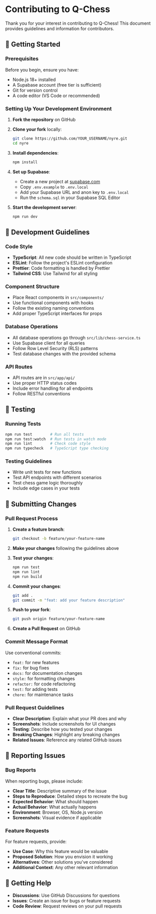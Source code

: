 # Contributing to Q-Chess

Thank you for your interest in contributing to Q-Chess! This document provides guidelines and information for contributors.

## 🚀 Getting Started

### Prerequisites

Before you begin, ensure you have:
- Node.js 18+ installed
- A Supabase account (free tier is sufficient)
- Git for version control
- A code editor (VS Code or recommended)

### Setting Up Your Development Environment

1. **Fork the repository** on GitHub
2. **Clone your fork** locally:
   ```bash
   git clone https://github.com/YOUR_USERNAME/nyre.git
   cd nyre
   ```

3. **Install dependencies**:
   ```bash
   npm install
   ```

4. **Set up Supabase**:
   - Create a new project at [supabase.com](https://supabase.com)
   - Copy `.env.example` to `.env.local`
   - Add your Supabase URL and anon key to `.env.local`
   - Run the `schema.sql` in your Supabase SQL Editor

5. **Start the development server**:
   ```bash
   npm run dev
   ```

## 🔧 Development Guidelines

### Code Style

- **TypeScript**: All new code should be written in TypeScript
- **ESLint**: Follow the project's ESLint configuration
- **Prettier**: Code formatting is handled by Prettier
- **Tailwind CSS**: Use Tailwind for all styling

### Component Structure

- Place React components in `src/components/`
- Use functional components with hooks
- Follow the existing naming conventions
- Add proper TypeScript interfaces for props

### Database Operations

- All database operations go through `src/lib/chess-service.ts`
- Use Supabase client for all queries
- Follow Row Level Security (RLS) patterns
- Test database changes with the provided schema

### API Routes

- API routes are in `src/app/api/`
- Use proper HTTP status codes
- Include error handling for all endpoints
- Follow RESTful conventions


## 🧪 Testing

### Running Tests
```bash
npm run test        # Run all tests
npm run test:watch  # Run tests in watch mode
npm run lint        # Check code style
npm run typecheck   # TypeScript type checking
```

### Testing Guidelines
- Write unit tests for new functions
- Test API endpoints with different scenarios
- Test chess game logic thoroughly
- Include edge cases in your tests

## 📝 Submitting Changes

### Pull Request Process

1. **Create a feature branch**:
   ```bash
   git checkout -b feature/your-feature-name
   ```

2. **Make your changes** following the guidelines above

3. **Test your changes**:
   ```bash
   npm run test
   npm run lint
   npm run build
   ```

4. **Commit your changes**:
   ```bash
   git add .
   git commit -m "feat: add your feature description"
   ```

5. **Push to your fork**:
   ```bash
   git push origin feature/your-feature-name
   ```

6. **Create a Pull Request** on GitHub

### Commit Message Format

Use conventional commits:
- `feat:` for new features
- `fix:` for bug fixes
- `docs:` for documentation changes
- `style:` for formatting changes
- `refactor:` for code refactoring
- `test:` for adding tests
- `chore:` for maintenance tasks

### Pull Request Guidelines

- **Clear Description**: Explain what your PR does and why
- **Screenshots**: Include screenshots for UI changes
- **Testing**: Describe how you tested your changes
- **Breaking Changes**: Highlight any breaking changes
- **Related Issues**: Reference any related GitHub issues

## 🐛 Reporting Issues

### Bug Reports

When reporting bugs, please include:
- **Clear Title**: Descriptive summary of the issue
- **Steps to Reproduce**: Detailed steps to recreate the bug
- **Expected Behavior**: What should happen
- **Actual Behavior**: What actually happens
- **Environment**: Browser, OS, Node.js version
- **Screenshots**: Visual evidence if applicable

### Feature Requests

For feature requests, provide:
- **Use Case**: Why this feature would be valuable
- **Proposed Solution**: How you envision it working
- **Alternatives**: Other solutions you've considered
- **Additional Context**: Any other relevant information

## 💬 Getting Help

- **Discussions**: Use GitHub Discussions for questions
- **Issues**: Create an issue for bugs or feature requests
- **Code Review**: Request reviews on your pull requests

